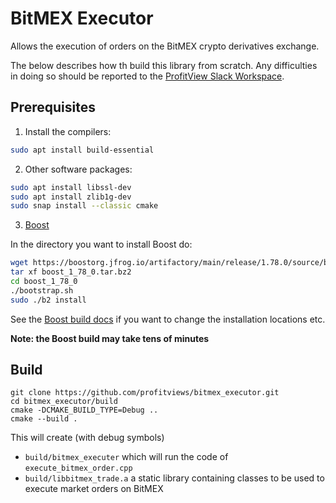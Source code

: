 # BitMEX Executor

Allows the execution of orders on the BitMEX crypto derivatives exchange.

The below describes how th build this library from scratch.  Any difficulties in doing so should be reported to the [ProfitView Slack Workspace](https://join.slack.com/t/profitviewers/shared_invite/zt-kim8mx07-WfKoRWyZmOcQq~WZizoaIA).

## Prerequisites

1. Install the compilers: 
```bash
sudo apt install build-essential
```
2. Other software packages: 
```bash
sudo apt install libssl-dev 
sudo apt install zlib1g-dev
sudo snap install --classic cmake
```
3. [Boost](https://www.boost.org/doc/libs/1_78_0/)

In the directory you want to install Boost do:
```bash
wget https://boostorg.jfrog.io/artifactory/main/release/1.78.0/source/boost_1_78_0.tar.bz2
tar xf boost_1_78_0.tar.bz2
cd boost_1_78_0
./bootstrap.sh
sudo ./b2 install
```
See the [Boost build docs](https://www.boost.org/doc/libs/1_78_0/more/getting_started/unix-variants.html#easy-build-and-install) if you want to change the installation locations etc.

**Note: the Boost build may take tens of minutes**
   
## Build

```
git clone https://github.com/profitviews/bitmex_executor.git
cd bitmex_executor/build
cmake -DCMAKE_BUILD_TYPE=Debug ..
cmake --build .
```

This will create (with debug symbols)
* `build/bitmex_executer` which will run the code of `execute_bitmex_order.cpp`
* `build/libbitmex_trade.a` a static library containing classes to be used to execute market orders on BitMEX
 
